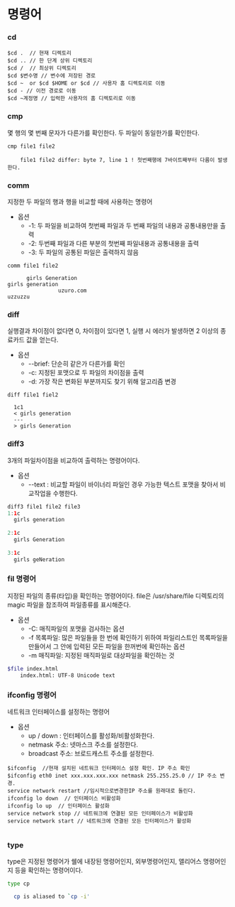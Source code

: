 # 명령어 

### cd 
``` linux
$cd .  // 현재 디렉토리 
$cd .. // 한 단계 상위 디렉토리 
$cd /  // 최상위 디렉토리 
$cd $변수명 // 변수에 저장된 경로 
$cd ~  or $cd $HOME or $cd // 사용자 홈 디렉토리로 이동 
$cd - // 이전 경로로 이동 
$cd ~계정명 // 입력한 사용자의 홈 디렉토리로 이동 
```
### cmp
몇 행의 몇 번째 문자가 다른가를 확인한다. 두 파일이 동일한가를 확인한다. 
```
cmp file1 file2
    
    file1 file2 differ: byte 7, line 1 ! 첫번째행에 7바이트째부터 다름이 발생한다. 
```

### comm
지정한 두 파일의 행과 행을 비교할 때에 사용하는 명령어 
* 옵션
    * -1: 두 파일을 비교하여 첫번째 파일과 두 번째 파일의 내용과 공통내용만을 출력
    * -2: 두번째 파일과 다른 부분의 첫번째 파일내용과 공통내용을 출력 
    * -3: 두 파일의 공통된 파일은 출력하지 않음 
```
comm file1 file2 

      girls Generation
girls generation
                uzuro.com
uzzuzzu
```

### diff
실행결과 차이점이 없다면 0, 차이점이 있다면 1, 실행 시 에러가 발생하면 2 이상의 종료카드 값을 얻는다. 
* 옵션
   - --brief: 단순히 같은가 다른가를 확인 
   - -c: 지정된 포맷으로 두 파일의 차이점을 출력 
   - -d: 가장 작은 변화된 부분까지도 찾기 위해 알고리즘 변경 
```
diff file1 fiel2

  1c1 
  < girls generation 
  ---
  > girls Generation 
```

### diff3
3개의 파일차이점을 비교하여 출력하는 명령어이다. 
* 옵션
  - --text : 비교할 파일이 바이너리 파일인 경우 가능한 텍스트 포맷을 찾아서 비교작업을 수행한다. 
```java
diff3 file1 file2 file3
1:1c 
  girls generation
  
2:1c
  girls Generation 
  
3:1c
  girls geNeration
```

### fil 명령어
지정된 파일의 종류(타입)을 확인하는 명령어이다. file은 /usr/share/file 디렉토리의 magic 파일을 참조하여 파일종류를 표시해준다. 
* 옵션 
   * -C: 매직파일의 포맷을 검사하는 옵션
   * -f 목록파일: 많은 파일들을 한 번에 확인하기 위하여 파일리스트인 목록파일을 만들어서 그 안에 입력된 모든 파일을 한꺼번에 확인하는 옵션
   * -m 매직파일: 지정된 매직파일로 대상파일을 확인하는 것 
```bash
$file index.html
    index.html: UTF-8 Unicode text
```


### ifconfig 명령어 
네트워크 인터페이스를 설정하는 명령어 

* 옵션 
  - up / down : 인터페이스를 활성화/비활성화한다. 
  - netmask 주소: 넷마스크 주소를 설정한다. 
  - broadcast 주소: 브로드캐스트 주소를 설정한다. 
```
$ifconfig  //현재 설치된 네트워크 인터페이스 설정 확인. IP 주소 확인
$ifconfig eth0 inet xxx.xxx.xxx.xxx netmask 255.255.25.0 // IP 주소 변경. 
service network restart //임시적으로변경한IP 주소를 원래대로 돌린다. 
ifconfig lo down  // 인터페이스 비활성화 
ifconfig lo up  // 인터페이스 활성화 
service network stop // 네트워크에 연결된 모든 인터페이스가 비활성화 
service network start // 네트워크에 연결된 모든 인터페이스가 활성화


```

### type
type은 지정된 명령어가 쉘에 내장된 명령어인지, 외부명령어인지, 앨리어스 명령어인지 등을 확인하는 명령어이다.
``` bash 
type cp 

  cp is aliased to `cp -i'
```
